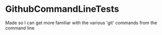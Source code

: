 # GithubCommandLineTests
Made so I can get more familiar with the various 'git' commands from the command line
